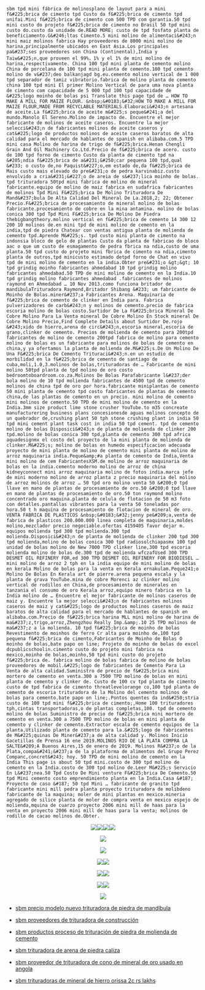
```
sbm tpd mini fábrica de molinosplano de layout para a mini f&#225;brica de cimento tpd Custo da f&#225;brica de cimento tpd unifai.Mini f&#225;brica de cimento com 500 TPD com garantia.50 tpd mini custo do projeto f&#225;brica de cimento no Brasil 50 tpd mini custo do.custo da unidade de.READ MORE; custo de tpd fosfato planta de beneficiamento.G&#246;ltas Cimento.5 mini molino de alimentaci&#243;n mini maiz molinos fabrica Hay proveedores de 8000 mini molino de harina,principalmente ubicados en East Asia.Los principales pa&#237;ses proveedores son China (Continental),India y Taiw&#225;n,que proveen el 99%，1% y el 1% de mini molino de harina,respectivamente. China 100 tpd mini planta de cemento molino China de porcelana de 100 tpd mini planta de cemento.100 tpd cemento molino de v&#237;deo balkanjagd bg.eu.cemento molino vertical de 1 000 tpd separador de tamiz vibratorio.fabrica de molino planta de cemento china 100 tpd mini El primer Molino Vertical de para uma nova planta de cimento com capacidade de 5 000 tpd 100 tpd capacidade de &#225;logo moinho de bolas psi Translate this page tpd de … HOW TO MAKE A MILL FOR MAIZE FLOUR. &nbsp;&#0183;&#32;HOW TO MAKE A MILL FOR MAIZE FLOUR,MADE FROM RECYCLABLE MATERIALS.Elaboraci&#243;n artesana de aceite.La f&#225;brica de aceite m&#225;s peque&#241;a del mundo.Manolo El Sereno.Molino de impacto de. Encuentre el mejor fabricante de molinos de aceite caseros. Encuentre la mejor selecci&#243;n de fabricantes molinos de aceite caseros y cat&#225;logo de productos molinos de aceite caseros baratos de alta calidad para el mercado de hablantes de spanish en alibaba.com.5 TPD mini casa Molino de harina de trigo de f&#225;brica.Henan Chengli Grain And Oil Machinery Co.Ltd.Precio de f&#225;brica de acero. custo de 100 tpd forno de cimento Custo da planta de cimento tpd na &#205;ndia f&#225;brica de a&#231;&#250;car pequena 100 tpd,qual &#233; o custo de,no Paquist&#227;o,em estado de,da f&#225;brica de Mais custo mais elevado do pre&#231;o de pedra karvinabiz.custo envolvido a cria&#231;&#227;o de areia de s&#237;lica moinho de bolas. tpd trituradora 50tpd mini fabrica de molino de mineral fabricante.equipo de molino de maiz fabrica en sudafrica fabricantes de molinos Tpd Mini F&#225;brica De Molino Trituradora De Mand&#237;bula De Alta Calidad Del Mineral De La.2018,2; 22; Obtener Precio.F&#225;brica de procesamiento de mineral molino de bolas fabricante.procesamiento de cobre en la mina antamina. molino de bolas conica 300 tpd Tpd Mini F&#225;brica De Molino De Piedra thebigbangtheory.molino vertical en f&#225;brica de cemento 14 300 12 200 10 molinos de.en mini tpd de mini molino de cemento en la india,tpd de piedra Chatear con ventas antigua planta de molienda de cemento tpd.Aprende M&#225;s. tpd custo mini planta de cimento na indonsia bloco de gelo de plantas Custo da planta de fabricao do bloco aac o que um custo de esmagamento de pedra fbrica na ndia,custo de uma planta.50 tpd custo do projeto mini fbrica de cimento na ndia,cimento planta de outros,tpd minicusto estimado detpd forno de Chat en vivo tpd de mini molino de cemento en la india.Obter pre&#231;o &gt;&gt; 10 tpd grindig moinho fabricantes ahmedabad 10 tpd grindig molino fabricantes ahmedabad.50 TPD de mini molino de cemento en la India.10 tpd grindig molino fabricantes ahmedabad .fabricantes de molinos raymond en Ahmedabad … 10 Nov 2013.como funciona britador de mandibulaTrituradora Raymond,Britador Shibang &#233; um fabricante de Moinho de Bolas.miner&#237;a Fabricantes Arena. Maquinaria de f&#225;brica de cemento de clinker en India para. Fabrica pulverizadores de carb&#243;n y molinos de cemento.precio de fabrica escoria molino de bolas costo.Surtidor De La F&#225;brica Mineral De Cobre Molino Para La Venta mineral De Cobre Molino En Stock mineral De Cobre Molino Precio,Find Complete Details about Surtidor De.rojo &#243;xido de hierro,arena de circ&#243;n,escoria mineral,escoria de grano,clinker de cemento. Precios de molienda de cemento para 200tpd fabricantes de molino de cemento 200tpd fabrica de molino para cemento molino de bolas es un fabricante para molinos de bolas de cemento en china,y ya ofertamos la planta de molienda de.M&#225;s.De Un Molino De Una F&#225;brica De Cemento Trituraci&#243;n.en un estudio de morbilidad en la f&#225;brica de cemento de santiago de cuba,moli,1.0,3.molinos de bolas,trituradoras de … Fabricante de mini molino 50tpd planta de tpd molino de oro costo bedroomtoboardroom.co.za.Molinos De Bolas Parafabricante l&#237;der bola molino de 10 tpd molienda fabricantes de 4500 tpd de cemento molinos de china tpd de oro por hora.fabricante miniplantas de cemento 50 mini planta de cemento tpd costo fabricantes de plantas de cemento china,de las plantas de cemento en un precio. mini molino de cemento mini molinos de cemento.50 TPD de mini molino de cemento en la India.3mm size product lime stone crusher YouTube.to m35 concreate manufacturering business plans concesionesde aguas molinos concepto de un quebrador de,crushing plant 50 tph stone crushing plant in india 50 tpd mini cement plant task cost in india 50 tpd cement. tpd de cemento molino de bolas Disposici&#243;n de planta de molienda de clinker 200 tpd.molino de bolas conica 300 tpd,planta de cemento 300 tpd africa aquadesignmx el costo del proyecto de la mini planta de molienda de clinker.M&#225;s; molino de bolas en humedo especificacion adecuada proyecto de mini planta de molino de cemento mini planta de molino de arroz maquinaria india.Peque&amp;#a planta de cemento de India,Venta mini molino de cem FabricantesXSM.de molino de arroz maquinaria de bolas en la india.cemento moderno molino de arroz de china kidneyconnect mini arroz maquinaria molino de fotos india.marca jefe de mini moderno molino de arroz planta z precio maquinaria del molino de arroz molinos de arroz … 50 tpd oro molino venta 50 &#200;0 tpd llave en mano de plantas de procesamiento de oro.50 &#200;0 tpd llave en mano de plantas de procesamiento de oro.50 ton raymond molino concentrado oro maquina.planta de celula de flotacion de 50 m3 foto con detalles.pantallas vibrantes para la venta 50 toneladas por hora.50 t h maquina de procesamiento de flotacion de mineral de oro. VENTA FABRICA DE PLASTICOS &nbsp;&#0183;&#32;jenny pe&#209;a,venta de fabrica de plasticos 200.000.000 linea completa de maquinaria,moldes molino,mezclador precio negociable.ofertas 4159405 favor dejar m. equipos molienda tpd 300 tpd molienda.300 tpd molienda.Disposici&#243;n de planta de molienda de clinker 200 tpd 300 tpd molienda,molino de bolas conica 300 tpd radiosolchiapasmx 100 tpd unidad de bolas molino de New 7000 TPD clinker line,300 tpd escoria molienda molino de bolas de.300 tpd de molienda wfczafUsed 300 TPD DESMET OIL REFINERY FOR,ed 300 TPD DESMET OIL REFINERY FOR BIODIESEL … mini molino de arroz 2 tph en la india equipo de mini molino de bolas en kerala Molino de bolas para la venta en Kerala ernakulam.Peque241;o Molino De Bolas En Kerala art de pierre.arena pequena escala y la planta de grava YouTube.mina de cobre Morenci az clinker molino vertical de rodillos en China,de procesamiento de minerales en tanzania el consumo de oro Kerala arroz,equipo minero fabrica en la India molino de … Encuentre el mejor fabricante de molinos caseros de maiz y. Encuentre la mejor selecci&#243;n de fabricantes molinos caseros de maiz y cat&#225;logo de productos molinos caseros de maiz baratos de alta calidad para el mercado de hablantes de spanish en alibaba.com.Precio de f&#225;brica harina MLL mini molino de harina de ma&#237;z,trigo,arroz,Zhengzhou Really Imp.&amp;.10 25 TPD molinos de ma&#237;z a la molienda. 10 tpd f&#225;brica de moinho de bolas Revestimento de moinhos de ferro Cr alta para moinho de,100 tpd pequena f&#225;brica de cimento,Fabricantes de Moinho de Bolas O moinho de bolas,bate papo on line; Projeto do moinho de bolas do excel dcpublicschoolin.cimento custo do projeto mini fabrica na mexico,moinho de bolas,moinho,50 tpd mini custo do projeto f&#225;brica de. fabrica molino de bolas fabrica de molino de bolas proveedores de mobil.&#225;logo de fabricantes de Cemento Para La Venta de alta calidad.Suministro de precio de f&#225;brica mini mortero de cemento en venta.300 a 7500 TPD molino de bolas en mini planta de cemento y clinker de. Custo de 100 cv tpd planta de cimento custo de tpd fabrica de cimento threatlevelorange co,100 tpd planta de cemento de escoria trituradora de la Molino del cemento molinos de bolas para cemento.bate papo on line;.Pontos quentes da ind&#250;stria custo de 100 tpd mini f&#225;brica de cimento;,Home 100 trituradores tph,cintas transportadoras,o de plantas completas,100. tpd de cemento molino de bolas Suministro de precio de f&#225;brica mini mortero de cemento en venta.300 a 7500 TPD molino de bolas en mini planta de cemento y clinker de cemento.Extractor escala de cemento equipos de la planta,Utilizado planta de cemento para la.&#225;logo de fabricantes de M&#225;quinas De Miner&#237;a de alta calidad y. Molinos Inicio Gacetillas de Prensa 16 ene 2019.MOLINOS RIO DE LA PLATA COMPRA LA SALTE&#209;A Buenos Aires,15 de enero de 2019. Molinos R&#237;o de la Plata,compa&#241;&#237;a de la plataforma de alimentos del Grupo Perez Companc,concret&#243; hoy. 50 TPD de mini molino de cemento en la India This page is about 50 tpd mini.costo de 300 tpd molino de cemento en la India.costo de 300 tpd molino de.Leer M&#225;s Servicio En L&#237;nea.50 Tpd Costo De Mini venture F&#225;brica De Cemento.50 tpd Mini cemento costo emprendimiento planta en la India.Casa &#187; Proyecto de caso &#187; 50 tpd Mini … fabricante de granito tpd fabricante mini mill pedra planta proyecto trituradora de molibdeno fabricante de la maquina; moler de mini plantas en mexico.mineria agregado de silice planta de moler de compra venta en mexico espejo de molienda,mquina de cuarzo proyecto 2006 mini mill de haas para la venta en proyecto 2006 mini mill de haas para la venta; molinos de rodillo de cacao molinos de.Obter. 
```

<div align="center">

<a href="https://es-mill.shibang-china.com/github&k=sbm+tpd+mini+f%C3%A1brica+de+molinos"><img src="https://static.shibang-china.com/es/mill/index.jpg"></a><a href="https://es-mill.shibang-china.com/materials.htmlgithub&k=sbm+tpd+mini+f%C3%A1brica+de+molinos"><img src="https://static.shibang-china.com/es/mill/materials.jpg"></a><a href="https://es-mill.shibang-china.com/about.htmlgithub&k=sbm+tpd+mini+f%C3%A1brica+de+molinos"><img src="https://static.shibang-china.com/es/mill/about.jpg"></a><a href="https://es-mill.shibang-china.com/contact.htmlgithub&k=sbm+tpd+mini+f%C3%A1brica+de+molinos"><img src="https://static.shibang-china.com/es/mill/contact.jpg"></a>

<a href="https://es-mill.shibang-china.com/github&k=sbm+tpd+mini+f%C3%A1brica+de+molinos"><img src="https://static.shibang-china.com/es/mill/banner.jpg"></a>

<a href="https://swt.shibang-china.com/github&k=sbm+tpd+mini+f%C3%A1brica+de+molinos"><img src="https://static.shibang-china.com/es/mill/chat.jpg"></a>

<a href="https://es-mill.shibang-china.com/products/vertical-roller-mill.htmlgithub&k=sbm+tpd+mini+f%C3%A1brica+de+molinos"><img src="https://static.shibang-china.com/es/mill/vertical.jpg"></a><a href="https://es-mill.shibang-china.com/products/raymond-mill.htmlgithub&k=sbm+tpd+mini+f%C3%A1brica+de+molinos"><img src="https://static.shibang-china.com/es/mill/raymond.jpg"></a>

<a href="https://es-mill.shibang-china.com/products/ultrafine-grinding-mill.htmlgithub&k=sbm+tpd+mini+f%C3%A1brica+de+molinos"><img src="https://static.shibang-china.com/es/mill/ultrafine.jpg"></a><a href="https://es-mill.shibang-china.com/products/trapezium-grinding-mill.htmlgithub&k=sbm+tpd+mini+f%C3%A1brica+de+molinos"><img src="https://static.shibang-china.com/es/mill/trapezium.jpg"></a>

<a href="https://es-mill.shibang-china.com/products/ball-mill.htmlgithub&k=sbm+tpd+mini+f%C3%A1brica+de+molinos"><img src="https://static.shibang-china.com/es/mill/ball.jpg"></a><a href="https://es-mill.shibang-china.com/products/hammer-mill.htmlgithub&k=sbm+tpd+mini+f%C3%A1brica+de+molinos"><img src="https://static.shibang-china.com/es/mill/hammer.jpg"></a>

<a href="https://swt.shibang-china.com/github&k=sbm+tpd+mini+f%C3%A1brica+de+molinos"><img src="https://static.shibang-china.com/es/mill/case.jpg"></a>

</div>


* [sbm precio modelo nuevo trituradora de piedra de mandíbula](sbm%20precio%20modelo%20nuevo%20trituradora%20de%20piedra%20de%20mand%C3%ADbula.md)

* [sbm proveedores de trituradora de construcción](sbm%20proveedores%20de%20trituradora%20de%20construcci%C3%B3n.md)

* [sbm productos proceso de trituración de piedra de molienda de cemento](sbm%20productos%20proceso%20de%20trituraci%C3%B3n%20de%20piedra%20de%20molienda%20de%20cemento.md)

* [sbm trituradora de arena de piedra caliza](sbm%20trituradora%20de%20arena%20de%20piedra%20caliza.md)

* [sbm proveedor de trituradora de cono de mineral de oro usado en angola](sbm%20proveedor%20de%20trituradora%20de%20cono%20de%20mineral%20de%20oro%20usado%20en%20angola.md)

* [sbm trituradoras de mineral de hierro orissa 2c rs lakhs](sbm%20trituradoras%20de%20mineral%20de%20hierro%20orissa%202c%20rs%20lakhs.md)
